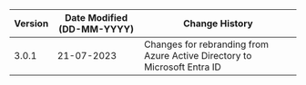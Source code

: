 | **Version** | **Date Modified (DD-MM-YYYY)** | **Change History**                                                             |
|-------------|--------------------------------|--------------------------------------------------------------------------------|
| 3.0.1       | 21-07-2023                     | Changes for rebranding from Azure Active Directory to Microsoft Entra ID       |                   | 3.0.0       | 20-07-2023                     | Updated **Workbook** template to remove unused variables.                      | 
